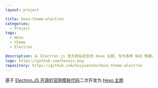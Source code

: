 ```yaml
---
layout: project

title: hexo-theme-electron
categories:
  - Project
tags:
  - Hexo
  - theme
  - Electron

description: 从 Electron.js 官方网站派生的 Hexo 主题，专为各种 NGO 构建。
logo: https://github.com/hexojs.png
repository: https://github.com/kaiyuanshe/hexo-theme-electron
---
```


基于 [Electron.JS 开源的官网模板代码][1]二次开发为 [Hexo 主题][2]

[1]: https://github.com/electron/electronjs.org/
[2]: https://hexo.io/docs/themes
